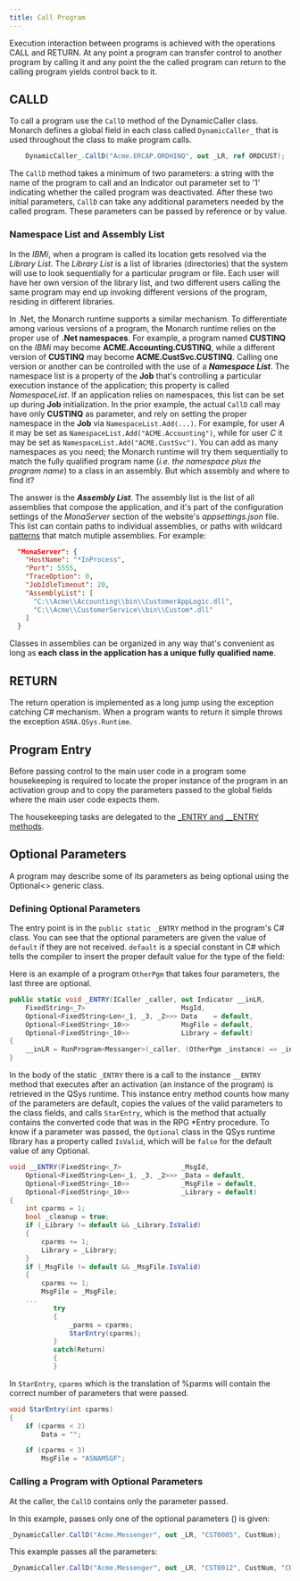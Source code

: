 ```yaml
---
title: Call Program
---
```


Execution interaction between programs is achieved with the operations CALL and RETURN. At any point a program can transfer control to another program by calling it and any point the the called program can return to the calling program yields control back to it.

## CALLD
To call a program use the `CallD` method of the DynamicCaller class. Monarch defines a global field in each class called `DynamicCaller_` that is used throughout the class to make program calls.

```cs
    DynamicCaller_.CallD("Acme.ERCAP.ORDHINQ", out _LR, ref ORDCUST);
```
The `CallD` method takes a minimum of two parameters: a string with the name of the program to call and an Indicator out parameter set to '1' indicating whether the called program was deactivated. After these two initial parameters, ```CallD``` can take any additional parameters needed by the called program. These parameters can be passed by reference or by value.


### Namespace List and Assembly List

In the *IBMi*, when a program is called its location gets resolved via the *Library List*. The *Library List* is a list of
libraries (directories) that the system will use to look sequentially for
a particular program or file. Each user will have her own version of the library list, and two different users calling
the same program may end up invoking different versions of the program, residing in different libraries.

In .Net, the Monarch runtime supports a similar mechanism. To differentiate among various versions of a program,
the Monarch runtime relies on the proper use of **.Net namespaces**. For example, a program named **CUSTINQ** on the *IBMi* may
become **ACME.Accounting.CUSTINQ**, while a different version of **CUSTINQ** may become
**ACME.CustSvc.CUSTINQ**. Calling one version or another can be controlled with the use 
of a ***Namespace List***. The namespace list is a property of the **Job** that's controlling
a particular execution instance of the application;
this property is called *NamespaceList*. If an application relies on namespaces,
this list can be set up during **Job** initialization. In the prior example, the actual `CallD` call
may have only **CUSTINQ** as parameter, and rely on setting the proper namespace in the **Job**
via `NamespaceList.Add(...)`. For example, for user *A* it may be set as `NamespaceList.Add("ACME.Accounting")`, while
for user *C* it may be set as `NamespaceList.Add("ACME.CustSvc")`. You can add as many namespaces as you
need; the Monarch runtime will try them sequentially to match the fully qualified program name (*i.e. the namespace
plus the program name*) to a class in an assembly. But which assembly and where to find it? 

The answer is the ***Assembly List***. The assembly list is the list of all assemblies that compose
the application, and it's part of the configuration settings of the *MonaServer* section of the website's
*appsettings.json* file. This list can contain paths to individual assemblies, or paths with wildcard
[patterns](https://learn.microsoft.com/en-us/dotnet/core/extensions/file-globbing#pattern-formats) that match
mutiple assemblies. For example:

```json
  "MonaServer": {
    "HostName": "*InProcess",
    "Port": 5555,
    "TraceOption": 0,
    "JobIdleTimeout": 20,
    "AssemblyList": [
      "C:\\Acme\\Accounting\\bin\\CustomerAppLogic.dll",
      "C:\\Acme\\CustomerService\\bin\\Custom*.dll"
    ]
  }
```

Classes in assemblies can be organized in any way that's convenient as long as **each class in the application
has a unique fully qualified name**.

## RETURN
The return operation is implemented as a long jump using the exception catching C# mechanism.  When a program wants to return it simple throws the exception ```ASNA.QSys.Runtime```.

## Program Entry
Before passing control to the main user code in a program some housekeeping is required to locate the proper instance of the program in an activation group and to copy the parameters passed to the global fields where the main user code expects them.

The housekeeping tasks are delegated to the [_ENTRY and __ENTRY methods](program-entry.html).

## Optional Parameters
A program may describe some of its parameters as being optional using the Optional<> generic class.

### Defining Optional Parameters
The entry point is in the ```public static _ENTRY``` method in the program's C# class. You can see that the optional parameters are given the value of ```default``` if they are not received. ```default``` is a special constant in C# which tells the compiler to insert the proper default value for the type of the field:

Here is an example of a program ```OtherPgm``` that takes four parameters, the last three are optional.

```C#
public static void _ENTRY(ICaller _caller, out Indicator __inLR,
    FixedString<_7>                        MsgId,
    Optional<FixedString<Len<_1, _3, _2>>> Data    = default,
    Optional<FixedString<_10>>             MsgFile = default,
    Optional<FixedString<_10>>             Library = default)
{
    __inLR = RunProgram<Messanger>(_caller, (OtherPgm _instance) => _instance.__ENTRY(MsgId, Data, MsgFile, Library));
}
```

In the body of the static ```_ENTRY``` there is a call to the instance ```__ENTRY``` method that executes after an activation (an instance of the program) is retrieved in the QSys runtime. This instance entry method counts how many of the parameters are default, copies the values of the valid parameters to the class fields, and calls ```StarEntry```, which is the method that actually contains the converted code that was in the RPG *Entry procedure. To know if a parameter was passed, the ```Optional``` class in the QSys runtime library has a property called ```IsValid```, which will be ```false``` for the default value of any Optional.

```C#
void __ENTRY(FixedString<_7>               _MsgId,
    Optional<FixedString<Len<_1, _3, _2>>> _Data = default,
    Optional<FixedString<_10>>             _MsgFile = default,
    Optional<FixedString<_10>>             _Library = default)
{
    int cparms = 1;
    bool _cleanup = true;
    if (_Library != default && _Library.IsValid)
    {
        cparms += 1;
        Library = _Library;
    }
    if (_MsgFile != default && _MsgFile.IsValid)
    {
        cparms += 1;
        MsgFile = _MsgFile;
    ...
           try
           {
               _parms = cparms;
               StarEntry(cparms);
           }
           catch(Return)
           {
           }
```

In ```StarEntry```, ```cparms``` which is the translation of %parms will contain the correct number of parameters that were passed.

```C#
void StarEntry(int cparms)
{
    if (cparms < 2)
        Data = "";

    if (cparms < 3)
        MsgFile = "ASNAMSGF";
```

### Calling a Program with Optional Parameters
At the caller, the ```CallD``` contains only the parameter passed.

In this example, passes only one of the optional parameters () is given:
```C#
_DynamicCaller.CallD("Acme.Messenger", out _LR, "CST0005", CustNum);
```

This example passes all the parameters:
```C#
_DynamicCaller.CallD("Acme.Messenger", out _LR, "CST0012", CustNum, "CRMMSGS", "TSODAL");
```




